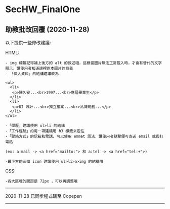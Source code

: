 # SecHW_FinalOne

## 助教批改回覆 (2020-11-28)

以下提供一些修改建議:

HTML:

    - img 標籤記得補上後方的 alt 的敘述哦，這樣當圖片無法正常載入時，才會有替代的文字顯示，讓使用者知道這裡原本圖片的意義
    - 「個人資料」的結構建議改為
```
<ul>
  <li>
   <p>陳久安...<br>1997...<br>應屆畢業生</p>
  </li>
  <li>
   <p>UI 設計...<br>獨立接案...<br>品牌規劃...</p>
  </li>
</ul>
```
    -「學歷」建議使用 ul>li 的結構
    -「工作經驗」的每一項建議用 h3 標籤來包住
    -「聯絡方式」的信箱和電話，可以使用 emmet 語法，讓使用者點擊便可寄送 email 或撥打電話

```(ex: a:mail -> <a href="mailto:"> 和 a:tel -> <a href="tel:+">)```

    -最下方的三個 icon 建議使用 ul>li>a>img 的結構哦


CSS:

    -各大區塊的間距是 72px ，可以再調整哦
    
----

2020-11-28 已同步程式碼至 Copepen

----
